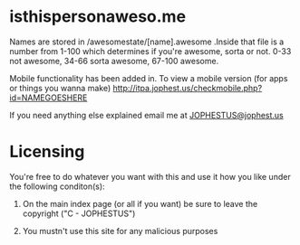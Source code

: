 isthispersonaweso.me
====================

Names are stored in /awesomestate/[name].awesome .Inside that file is a number from 1-100 which determines if you're awesome, sorta or not.
0-33 not awesome, 34-66 sorta awesome, 67-100 awesome.

Mobile functionality has been added in. To view a mobile version (for apps or things you wanna make) http://itpa.jophest.us/checkmobile.php?id=NAMEGOESHERE


If you need anything else explained email me at JOPHESTUS@jophest.us


Licensing
====================
You're free to do whatever you want with this and use it how you like under the following conditon(s):

1) On the main index page (or all if you want) be sure to leave the copyright ("C - JOPHESTUS")

2) You mustn't use this site for any malicious purposes
